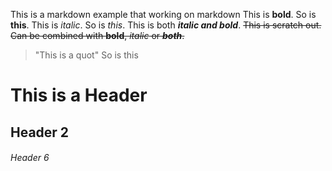 This is a markdown example that working on markdown
This is **bold**. So is __this__.
This is *italic*. So is _this_.
This is both __*italic and bold*__.
~~This is scratch out. Can be combined with **bold**, *italic* or __*both*__.~~

> "This is a quot"
> So is this
> 
# This is a Header

## Header 2

###### Header 6
